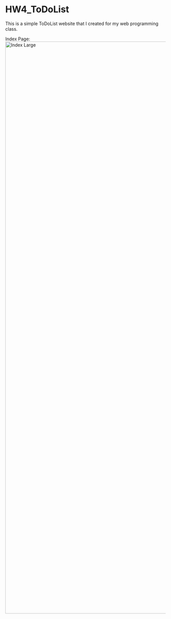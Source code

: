 
# HW4_ToDoList
This is a simple ToDoList website that I created for my web programming class.

Index Page:
<img width="1792" alt="Index Large" src="https://user-images.githubusercontent.com/83875947/150016843-0bdb48ba-5cef-486b-aa0f-4c9539dddb1d.png">
